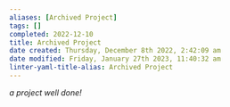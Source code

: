 ```yaml
---
aliases: [Archived Project]
tags: []
completed: 2022-12-10
title: Archived Project
date created: Thursday, December 8th 2022, 2:42:09 am
date modified: Friday, January 27th 2023, 11:40:32 am
linter-yaml-title-alias: Archived Project
---
```


*a project well done!*
